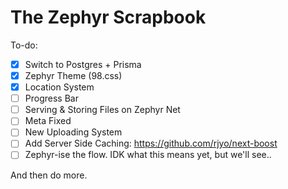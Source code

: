 # The Zephyr Scrapbook

To-do:

- [x] Switch to Postgres + Prisma
- [x] Zephyr Theme (98.css)
- [x] Location System
- [ ] Progress Bar
- [ ] Serving & Storing Files on Zephyr Net
- [ ] Meta Fixed
- [ ] New Uploading System
- [ ] Add Server Side Caching: https://github.com/rjyo/next-boost
- [ ] Zephyr-ise the flow. IDK what this means yet, but we'll see..

And then do more.
